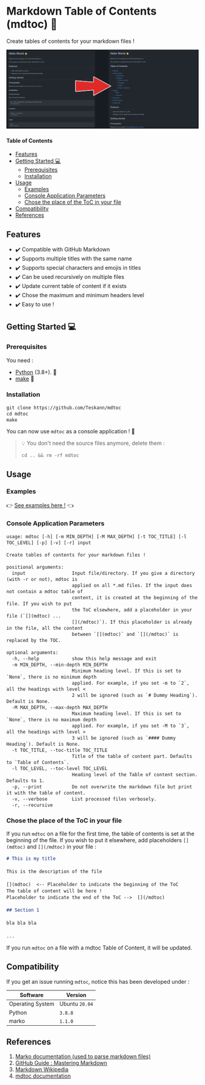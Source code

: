 # Markdown Table of Contents (mdtoc) :bookmark_tabs:

Create tables of contents for your markdown files !

![Before / After](examples/example.jpg)

[](mdtoc)
#### Table of Contents

* [Features](#features)
* [Getting Started :computer:](#getting-started-computer)
	* [Prerequisites](#prerequisites)
	* [Installation](#installation)
* [Usage](#usage)
	* [Examples](#examples)
	* [Console Application Parameters](#console-application-parameters)
	* [Chose the place of the ToC in your file](#chose-the-place-of-the-toc-in-your-file)
* [Compatibility](#compatibility)
* [References](#references)
[](/mdtoc)

## Features

- :heavy_check_mark: Compatible with GitHub Markdown
- :heavy_check_mark: Supports multiple titles with the same name
- :heavy_check_mark: Supports special characters and emojis in titles
- :heavy_check_mark: Can be used recursively on multiple files
- :heavy_check_mark: Update current table of content if it exists
- :heavy_check_mark: Chose the maximum and minimum headers level
- :heavy_check_mark: Easy to use !

## Getting Started :computer:

### Prerequisites

You need :
- [Python](https://www.python.org/downloads/) (3.8+).
:snake:
- [make](https://www.gnu.org/software/make/) :hammer:

### Installation

```commandline
git clone https://github.com/Teskann/mdtoc
cd mdtoc
make
```

You can now use `mdtoc` as a console application ! :tada:

> :bulb: You don't need the source files anymore, delete them :
>```commandline
>cd .. && rm -rf mdtoc
>```

## Usage

### Examples

:point_right: [See examples here !](./examples) :point_left:

### Console Application Parameters

```
usage: mdtoc [-h] [-m MIN_DEPTH] [-M MAX_DEPTH] [-t TOC_TITLE] [-l TOC_LEVEL] [-p] [-v] [-r] input

Create tables of contents for your markdown files !

positional arguments:
  input                 Input file/directory. If you give a directory (with -r or not), mdtoc is
                        applied on all *.md files. If the input does not contain a mdtoc table of
                        content, it is created at the beginning of the file. If you wish to put
                        the ToC elsewhere, add a placeholder in your file (`[](mdtoc) ...
                        [](/mdtoc)`). If this placeholder is already in the file, all the content
                        between `[](mdtoc)` and `[](/mdtoc)` is replaced by the TOC.

optional arguments:
  -h, --help            show this help message and exit
  -m MIN_DEPTH, --min-depth MIN_DEPTH
                        Minimum heading level. If this is set to `None`, there is no minimum depth
                        applied. For example, if you set -m to `2`, all the headings with level <
                        2 will be ignored (such as `# Dummy Heading`). Default is None.
  -M MAX_DEPTH, --max-depth MAX_DEPTH
                        Maximum heading level. If this is set to `None`, there is no maximum depth
                        applied. For example, if you set -M to `3`, all the headings with level >
                        3 will be ignored (such as `#### Dummy Heading`). Default is None.
  -t TOC_TITLE, --toc-title TOC_TITLE
                        Title of the table of content part. Defaults to `Table of Contents`.
  -l TOC_LEVEL, --toc-level TOC_LEVEL
                        Heading level of the Table of content section. Defaults to 1.
  -p, --print           Do not overwrite the markdown file but print it with the table of content.
  -v, --verbose         List processed files verbosely.
  -r, --recursive
```

### Chose the place of the ToC in your file

If you run `mdtoc` on a file for the first time, the table of contents is
set at the beginning of the file. If you wish to put it elsewhere, add
placeholders `[](mdtoc)` and `[](/mdtoc)` in your file :

```markdown
# This is my title

This is the description of the file

[](mdtoc)  <-- Placeholder to indicate the beginning of the ToC
The table of content will be here !
Placeholder to indicate the end of the ToC -->  [](/mdtoc)

## Section 1

bla bla bla

...
```

If you run `mdtoc` on a file with a mdtoc Table of Content, it will be updated.

## Compatibility

If you get an issue running `mdtoc`, notice this has been developed under :

Software | Version
--- | ---
Operating System | Ubuntu `20.04`
Python | `3.8.8`
marko | `1.1.0`

## References

1. [Marko documentation (used to parse markdown files)](https://pypi.org/project/marko/)
2. [GitHub Guide : Mastering Markdown](https://guides.github.com/features/mastering-markdown/)
3. [Markdown Wikipedia](https://fr.wikipedia.org/wiki/Markdown)
4. [mdtoc documentation](https://teskann.github.io/mdtoc-documentation/)